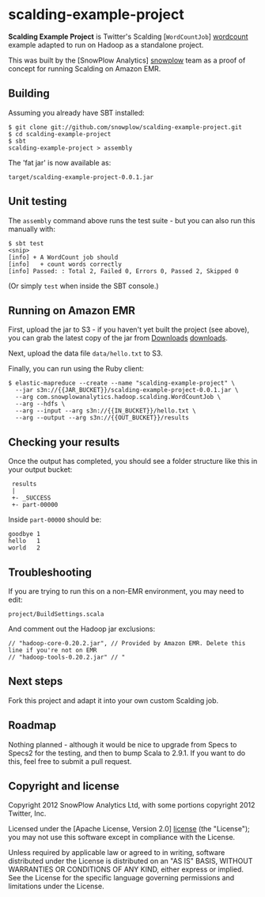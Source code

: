 # scalding-example-project

**Scalding Example Project** is Twitter's Scalding [`WordCountJob`] [wordcount] example adapted to run on Hadoop as a standalone project.

This was built by the [SnowPlow Analytics] [snowplow] team as a proof of concept for running Scalding on Amazon EMR.

## Building

Assuming you already have SBT installed:

    $ git clone git://github.com/snowplow/scalding-example-project.git
    $ cd scalding-example-project
    $ sbt
    scalding-example-project > assembly

The 'fat jar' is now available as:

    target/scalding-example-project-0.0.1.jar

## Unit testing

The `assembly` command above runs the test suite - but you can also run this manually with:

    $ sbt test
    <snip>
    [info] + A WordCount job should
	[info]   + count words correctly
	[info] Passed: : Total 2, Failed 0, Errors 0, Passed 2, Skipped 0

(Or simply `test` when inside the SBT console.)

## Running on Amazon EMR

First, upload the jar to S3 - if you haven't yet built the project (see above), you can grab the latest copy of the jar from [Downloads] [downloads].

Next, upload the data file `data/hello.txt` to S3.

Finally, you can run using the Ruby client:

    $ elastic-mapreduce --create --name "scalding-example-project" \
      --jar s3n://{{JAR_BUCKET}}/scalding-example-project-0.0.1.jar \
      --arg com.snowplowanalytics.hadoop.scalding.WordCountJob \
      --arg --hdfs \
      --arg --input --arg s3n://{{IN_BUCKET}}/hello.txt \
      --arg --output --arg s3n://{{OUT_BUCKET}}/results

## Checking your results

Once the output has completed, you should see a folder structure like this in your output bucket:

     results
     |
     +- _SUCCESS
     +- part-00000

Inside `part-00000` should be:

	goodbye	1
	hello	1
	world	2

## Troubleshooting

If you are trying to run this on a non-EMR environment, you may need to edit:

    project/BuildSettings.scala

And comment out the Hadoop jar exclusions:

    // "hadoop-core-0.20.2.jar", // Provided by Amazon EMR. Delete this line if you're not on EMR
    // "hadoop-tools-0.20.2.jar" // "

## Next steps

Fork this project and adapt it into your own custom Scalding job.

## Roadmap

Nothing planned - although it would be nice to upgrade from Specs to Specs2 for the testing, and then to bump Scala to 2.9.1. If you want to do this, feel free to submit a pull request.

## Copyright and license

Copyright 2012 SnowPlow Analytics Ltd, with some portions copyright 2012 Twitter, Inc.

Licensed under the [Apache License, Version 2.0] [license] (the "License");
you may not use this software except in compliance with the License.

Unless required by applicable law or agreed to in writing, software
distributed under the License is distributed on an "AS IS" BASIS,
WITHOUT WARRANTIES OR CONDITIONS OF ANY KIND, either express or implied.
See the License for the specific language governing permissions and
limitations under the License.

[wordcount]: https://github.com/twitter/scalding/blob/master/README.md
[snowplow]: http://snowplowanalytics.com
[downloads]: https://github.com/snowplow/scalding-example-project/downloads
[license]: http://www.apache.org/licenses/LICENSE-2.0